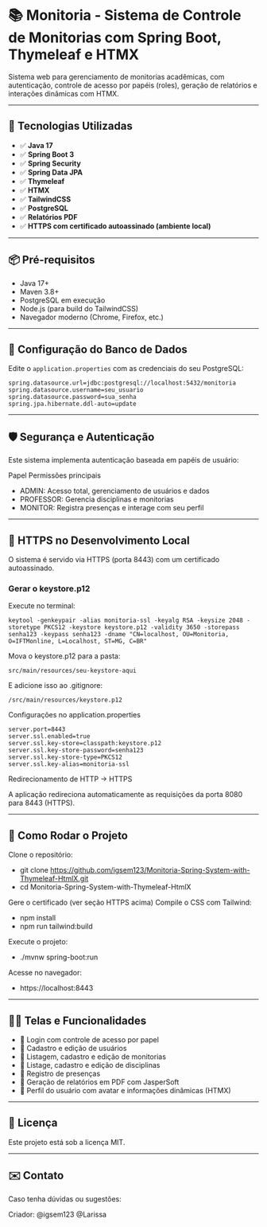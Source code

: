# 📚 Monitoria - Sistema de Controle de Monitorias com Spring Boot, Thymeleaf e HTMX

Sistema web para gerenciamento de monitorias acadêmicas, com autenticação, controle de acesso por papéis (roles), geração de relatórios e interações dinâmicas com HTMX.

---

## 🚀 Tecnologias Utilizadas

- ✅ **Java 17**
- ✅ **Spring Boot 3**
- ✅ **Spring Security**
- ✅ **Spring Data JPA**
- ✅ **Thymeleaf**
- ✅ **HTMX**
- ✅ **TailwindCSS**
- ✅ **PostgreSQL**
- ✅ **Relatórios PDF**
- ✅ **HTTPS com certificado autoassinado (ambiente local)**

---

## 📦 Pré-requisitos

- Java 17+
- Maven 3.8+
- PostgreSQL em execução
- Node.js (para build do TailwindCSS)
- Navegador moderno (Chrome, Firefox, etc.)

---

## 🧪 Configuração do Banco de Dados

Edite o `application.properties` com as credenciais do seu PostgreSQL:

```properties
spring.datasource.url=jdbc:postgresql://localhost:5432/monitoria
spring.datasource.username=seu_usuario
spring.datasource.password=sua_senha
spring.jpa.hibernate.ddl-auto=update
```

---

## 🛡️ Segurança e Autenticação

Este sistema implementa autenticação baseada em papéis de usuário:

Papel	Permissões principais
- ADMIN: Acesso total, gerenciamento de usuários e dados
- PROFESSOR: Gerencia disciplinas e monitorias
- MONITOR: Registra presenças e interage com seu perfil

---

## 🔐 HTTPS no Desenvolvimento Local

O sistema é servido via HTTPS (porta 8443) com um certificado autoassinado.

### Gerar o keystore.p12
Execute no terminal:

```
keytool -genkeypair -alias monitoria-ssl -keyalg RSA -keysize 2048 -storetype PKCS12 -keystore keystore.p12 -validity 3650 -storepass senha123 -keypass senha123 -dname "CN=localhost, OU=Monitoria, O=IFTMonline, L=Localhost, ST=MG, C=BR"

```

Mova o keystore.p12 para a pasta:

```
src/main/resources/seu-keystore-aqui
```

E adicione isso ao .gitignore:

```
/src/main/resources/keystore.p12
```

Configurações no application.properties

```
server.port=8443
server.ssl.enabled=true
server.ssl.key-store=classpath:keystore.p12
server.ssl.key-store-password=senha123
server.ssl.key-store-type=PKCS12
server.ssl.key-alias=monitoria-ssl
```

Redirecionamento de HTTP → HTTPS

A aplicação redireciona automaticamente as requisições da porta 8080 para 8443 (HTTPS).

---

## 🧰 Como Rodar o Projeto

Clone o repositório:
- git clone https://github.com/igsem123/Monitoria-Spring-System-with-Thymeleaf-HtmlX.git
- cd Monitoria-Spring-System-with-Thymeleaf-HtmlX

Gere o certificado (ver seção HTTPS acima)
Compile o CSS com Tailwind:
- npm install
- npm run tailwind:build

Execute o projeto:
- ./mvnw spring-boot:run

Acesse no navegador:
- https://localhost:8443

---

## 👨‍🏫 Telas e Funcionalidades

- 📌 Login com controle de acesso por papel
- 📌 Cadastro e edição de usuários
- 📌 Listagem, cadastro e edição de monitorias
- 📌 Listage, cadastro e edição de disciplinas
- 📌 Registro de presenças
- 📌 Geração de relatórios em PDF com JasperSoft
- 📌 Perfil do usuário com avatar e informações dinâmicas (HTMX)

---

## 📄 Licença

Este projeto está sob a licença MIT.

---

## ✉️ Contato

Caso tenha dúvidas ou sugestões:

Criador: @igsem123 @Larissa

